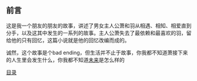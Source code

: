 ## 前言

这是我一个朋友的朋友的故事，讲述了男女主人公萧和羽从相遇、相知、相爱直到分手，以及这其中发生的一系列的故事。主人公萧失去了最依赖和最喜欢的羽，留给他的只有回忆，这篇小说就是他的回忆改编而成的。    

诚然，这个故事是个bad ending，但生活并不止于故事，你我都不知道萧接下来的人生里会发生什么，你我都不知道[未来](未来篇/)是怎么样的

[目录](index.md)
